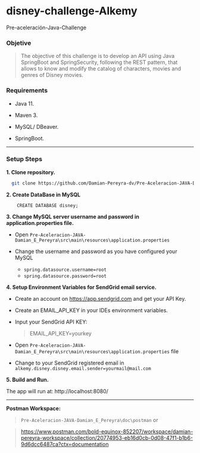 # disney-challenge-Alkemy
Pre-aceleración-Java-Challenge

### Objetive


>The objective of this challenge is to develop an API using Java SpringBoot and SpringSecurity,
following the REST pattern, that allows to know and modify the catalog of characters, movies and genres of Disney movies.
### Requirements

- Java 11.

- Maven 3.

- MySQL/ DBeaver.

- SpringBoot.



***

### Setup Steps


**1. Clone repository.**
```bash
  git clone https://github.com/Damian-Pereyra-dv/Pre-Aceleracion-JAVA-Damian_E_Pereyra.git
```

**2. Create DataBase in MySQL**

```mysql
    CREATE DATABASE disney;
```

**3. Change MySQL server username and password in application.properties file.**

+ Open `Pre-Aceleracion-JAVA-Damian_E_Pereyra\src\main\resources\application.properties`


+ Change the username and password as you have configured your MySQL
    + `spring.datasource.username=root`
    + `spring.datasource.password=root`

**4. Setup Environment Variables for SendGrid email service.**

+ Create an account on https://app.sendgrid.com and get your API Key.

+ Create an EMAIL_API_KEY in your IDEs environment variables.

+ Input your SendGrid API KEY:
  > EMAIL_API_KEY=yourkey

+ Open `Pre-Aceleracion-JAVA-Damian_E_Pereyra\src\main\resources\application.properties` file
+ Change to your SendGrid registered email in `alkemy.disney.disney.email.sender=yourmail@mail.com `

**5. Build and Run.**

The app will run at: http://localhost:8080/

***

**Postman Workspace:**
> `Pre-Aceleracion-JAVA-Damian_E_Pereyra\doc\postman`
or

> https://www.postman.com/bold-equinox-852207/workspace/damian-pereyra-workspace/collection/20774953-eb16d0cb-0d08-47f1-b1b6-9d6dcc6487ca?ctx=documentation